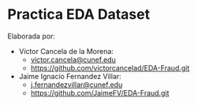 # Practica EDA Dataset

Elaborada por: 

- Víctor Cancela de la Morena: 
    - victor.cancela@cunef.edu
    - https://github.com/victorcancelad/EDA-Fraud.git
- Jaime Ignacio Fernandez  Villar:
    - j.fernandezvillar@cunef.edu
    - https://github.com/JaimeFV/EDA-Fraud.git

